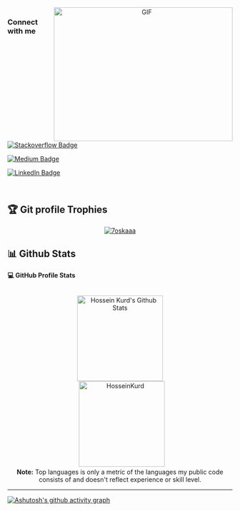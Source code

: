 
<a target="_blank" align="center">
  <img align="right" top="500" height="300" width="400" alt="GIF" src="https://media.giphy.com/media/SWoSkN6DxTszqIKEqv/giphy.gif">
</a>



### Connect with me
<br />

[<img alt="Stackoverflow Badge" src="https://img.shields.io/badge/Stack_Overflow-FE7A16?style=for-the-badge&logo=stack-overflow&logoColor=white" />](https://stackoverflow.com/users/2897869/hossein-kurd)

[<img alt="Medium Badge" src="https://img.shields.io/badge/Medium-red?style=for-the-badge&logo=medium&logoColor=white" />](https://medium.com/@ho.kurd)

[<img alt="LinkedIn Badge" src="https://img.shields.io/badge/linkedin-blue?style=for-the-badge&logo=Linkedin&logoColor=white" />]( https://www.linkedin.com/in/kurdia/)

<br />

## :trophy: Git profile Trophies

<p align="center"> <a href="https://github.com/ryo-ma/github-profile-trophy"><img src="https://github-profile-trophy.vercel.app/?username=7oskaaa&layout=compact&theme=algolia" alt="7oskaaa" /></a> </p>


## 📊 Github Stats


  <summary><b>💻 GitHub Profile Stats</b></summary>
  <br/>
  <p align="center">
    <a href="https://github.com/HosseinKurd/github-readme-stats"><img alt="Hossein Kurd's Github Stats" src="https://github-readme-stats.vercel.app/api?username=HosseinKurd&show_icons=true&count_private=true&theme=buefy" height="192px"/></a>
<br/>
  &nbsp;
	  <img src="https://github-readme-stats.vercel.app/api/top-langs?username=HosseinKurd&langs_count=10&show_icons=true&locale=en&layout=compact&theme=buefy" alt="HosseinKurd" height="192px"/>
  <br/>
  <b>Note:</b> Top languages is only a metric of the languages my public code consists of and doesn't reflect experience or skill level.
  </p>

----

[![Ashutosh's github activity graph](https://activity-graph.herokuapp.com/graph?username=HosseinKurd&bg_color=fafafa&color=914b8c&line=059294&point=48f73b&area=true&hide_border=true)](https://github.com/ashutosh00710/github-readme-activity-graph)

<br/>

